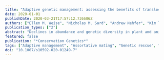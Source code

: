```yaml
---
title: "Adaptive genetic management: assessing the benefits of translocations"
date: 2020-01-01
publishDate: 2020-03-21T17:57:12.736606Z
authors: ["Ellen M. Weise", "Nicholas M. Sard", "Andrew Nehfer", "Kim T. Scribner"]
publication_types: ["2"]
abstract: "Declines in abundance and genetic diversity in plant and animal populations are increasingly of conservation concern. Genetic rescue, or the supplementation of declining populations with individuals from genetically different sources, may aid in demographic and genetic recovery efforts, assuming introduced individuals successfully reproduce following translocation. However, the relative reproductive contributions of resident and translocated individuals are not frequently evaluated. In the northern lower peninsula of Michigan, USA, fourteen brown trout (Salmo trutta) from each of three different tributaries were introduced into a research stream (Hunt Creek) to supplement a small, isolated resident brown trout population. Mean expected heterozygosity and mean allelic richness differed between the three translocated populations compared to residents. Additionally, inter-population variance in allele frequency (FST) between resident and translocated populations ranged from 0.024 to 0.098. Using genetic parentage assignments, we documented that translocated and resident brown trout did interbreed; however, intra-population mating events were more common. Simulations indicated that increases in genetic diversity among age-1 offspring were the result of reproduction by translocated adults, as genetic variation was significantly above levels expected by reproduction among residents alone (p textless 0.001). To achieve management goals for genetic rescue programs, managers would be advised to conduct simulations and hypothesis testing in addition to collection of empirical genetic data to evaluate introduction outcomes."
featured: false
publication: "*Conservation Genetics*"
tags: ["Adaptive management", "Assortative mating", "Genetic rescue", "Parentage analysis", "Relatedness"]
doi: "10.1007/s10592-020-01249-7"
---
```


